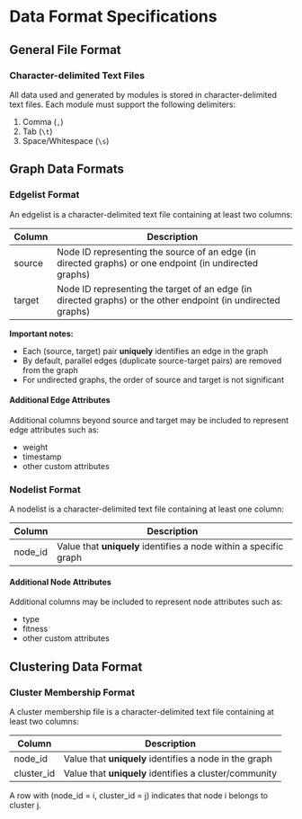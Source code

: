 # Data Format Specifications

## General File Format

### Character-delimited Text Files

All data used and generated by modules is stored in character-delimited text files. Each module must support the following delimiters:

1. Comma (`,`)
2. Tab (`\t`)
3. Space/Whitespace (`\s`)

## Graph Data Formats

### Edgelist Format

An edgelist is a character-delimited text file containing at least two columns:

| Column | Description |
|--------|-------------|
| source | Node ID representing the source of an edge (in directed graphs) or one endpoint (in undirected graphs) |
| target | Node ID representing the target of an edge (in directed graphs) or the other endpoint (in undirected graphs) |

**Important notes:**
- Each (source, target) pair **uniquely** identifies an edge in the graph
- By default, parallel edges (duplicate source-target pairs) are removed from the graph
- For undirected graphs, the order of source and target is not significant

#### Additional Edge Attributes
Additional columns beyond source and target may be included to represent edge attributes such as:
- weight
- timestamp
- other custom attributes

### Nodelist Format

A nodelist is a character-delimited text file containing at least one column:

| Column | Description |
|--------|-------------|
| node_id | Value that **uniquely** identifies a node within a specific graph |

#### Additional Node Attributes
Additional columns may be included to represent node attributes such as:
- type
- fitness
- other custom attributes

## Clustering Data Format

### Cluster Membership Format

A cluster membership file is a character-delimited text file containing at least two columns:

| Column | Description |
|--------|-------------|
| node_id | Value that **uniquely** identifies a node in the graph |
| cluster_id | Value that **uniquely** identifies a cluster/community |

A row with (node_id = i, cluster_id = j) indicates that node i belongs to cluster j.